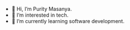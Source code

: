- 👋 Hi, I’m Purity Masanya.
- 👀 I’m interested in tech.
- 🌱 I’m currently learning software development.

<!---
puritymasanya1/puritymasanya1 is a ✨ special ✨ repository because its `README.md` (this file) appears on your GitHub profile.
You can click the Preview link to take a look at your changes.
--->
